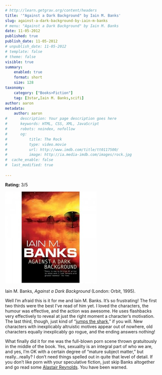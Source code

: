 ```yaml
---
# http://learn.getgrav.org/content/headers
title: '"Against a Dark Background" by Iain M. Banks'
slug: against-a-dark-background-by-iain-m-banks
# menu: "Against a Dark Background" by Iain M. Banks
date: 11-05-2012
published: true
publish_date: 11-05-2012
# unpublish_date: 11-05-2012
# template: false
# theme: false
visible: true
summary:
    enabled: true
    format: short
    size: 128
taxonomy:
    category: ["Books>Fiction"]
    tag: [3star,Iain M. Banks,scifi]
author: aaron
metadata:
    author: aaron
#      description: Your page description goes here
#      keywords: HTML, CSS, XML, JavaScript
#      robots: noindex, nofollow
#      og:
#          title: The Rock
#          type: video.movie
#          url: http://www.imdb.com/title/tt0117500/
#          image: http://ia.media-imdb.com/images/rock.jpg
#  cache_enable: false
#  last_modified: true

---
```


**Rating:** 3/5

![](cover2-300x300.jpg "Against a Dark Background")

Iain M. Banks, *Against a Dark Background* (London: Orbit, 1995).

Well I’m afraid this is it for me and Iain M. Banks. It’s so frustrating! The first two thirds were the best I’ve read of him yet. I loved the characters, the humour was effective, and the action was awesome. He uses flashbacks very effectively to reveal at just the right moment a character’s motivation. The last third, though, just kind of “[jumps the shark](http://tvtropes.org/pmwiki/pmwiki.php/Main/JumpingTheShark),” if you will. New characters with inexplicably altruistic motives appear out of nowhere, old characters equally inexplicably go rogue, and the ending answers nothing!

What finally did it for me was the full-blown porn scene thrown gratuitously in the middle of the book. Yes, sexuality is an integral part of who we are, and yes, I’m OK with a certain degree of “mature subject matter,” but really…really? I don’t need things spelled out in quite that level of detail. If you don’t like porn with your speculative fiction, just skip Banks altogether and go read some [Alastair Reynolds](http://perlkonig.com/tag/alastair-reynolds/). You have been warned.

